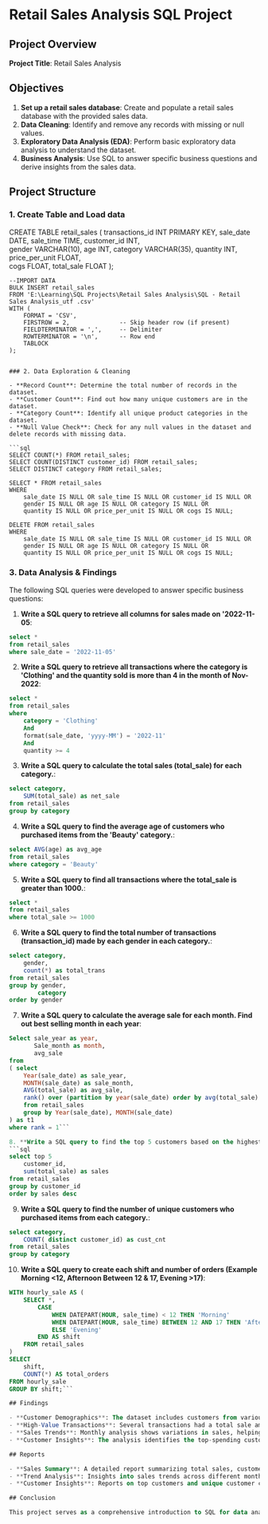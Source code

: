 # Retail Sales Analysis SQL Project

## Project Overview

**Project Title**: Retail Sales Analysis  

## Objectives

1. **Set up a retail sales database**: Create and populate a retail sales database with the provided sales data.
2. **Data Cleaning**: Identify and remove any records with missing or null values.
3. **Exploratory Data Analysis (EDA)**: Perform basic exploratory data analysis to understand the dataset.
4. **Business Analysis**: Use SQL to answer specific business questions and derive insights from the sales data.

## Project Structure

### 1. Create Table and Load data

CREATE TABLE retail_sales
(
    transactions_id INT PRIMARY KEY,
    sale_date DATE,	
    sale_time TIME,
    customer_id INT,	
    gender VARCHAR(10),
    age INT,
    category VARCHAR(35),
    quantity INT,
    price_per_unit FLOAT,	
    cogs FLOAT,
    total_sale FLOAT
);
```
--IMPORT DATA
BULK INSERT retail_sales
FROM 'E:\Learning\SQL Projects\Retail Sales Analysis\SQL - Retail Sales Analysis_utf .csv'
WITH (
    FORMAT = 'CSV',
    FIRSTROW = 2,              -- Skip header row (if present)
    FIELDTERMINATOR = ',',     -- Delimiter
    ROWTERMINATOR = '\n',      -- Row end
    TABLOCK
);


### 2. Data Exploration & Cleaning

- **Record Count**: Determine the total number of records in the dataset.
- **Customer Count**: Find out how many unique customers are in the dataset.
- **Category Count**: Identify all unique product categories in the dataset.
- **Null Value Check**: Check for any null values in the dataset and delete records with missing data.

```sql
SELECT COUNT(*) FROM retail_sales;
SELECT COUNT(DISTINCT customer_id) FROM retail_sales;
SELECT DISTINCT category FROM retail_sales;

SELECT * FROM retail_sales
WHERE 
    sale_date IS NULL OR sale_time IS NULL OR customer_id IS NULL OR 
    gender IS NULL OR age IS NULL OR category IS NULL OR 
    quantity IS NULL OR price_per_unit IS NULL OR cogs IS NULL;

DELETE FROM retail_sales
WHERE 
    sale_date IS NULL OR sale_time IS NULL OR customer_id IS NULL OR 
    gender IS NULL OR age IS NULL OR category IS NULL OR 
    quantity IS NULL OR price_per_unit IS NULL OR cogs IS NULL;
```

### 3. Data Analysis & Findings

The following SQL queries were developed to answer specific business questions:

1. **Write a SQL query to retrieve all columns for sales made on '2022-11-05**:
```sql
select *
from retail_sales
where sale_date = '2022-11-05'
```

2. **Write a SQL query to retrieve all transactions where the category is 'Clothing' and the quantity sold is more than 4 in the month of Nov-2022**:
```sql
select *
from retail_sales
where
	category = 'Clothing'
	And
	format(sale_date, 'yyyy-MM') = '2022-11'
	And
	quantity >= 4
```

3. **Write a SQL query to calculate the total sales (total_sale) for each category.**:
```sql
select category,
	SUM(total_sale) as net_sale
from retail_sales
group by category
```

4. **Write a SQL query to find the average age of customers who purchased items from the 'Beauty' category.**:
```sql
select AVG(age) as avg_age
from retail_sales
where category = 'Beauty'
```

5. **Write a SQL query to find all transactions where the total_sale is greater than 1000.**:
```sql
select *
from retail_sales
where total_sale >= 1000
```

6. **Write a SQL query to find the total number of transactions (transaction_id) made by each gender in each category.**:
```sql
select category,
	gender,
	count(*) as total_trans
from retail_sales
group by gender,
		category
order by gender
```

7. **Write a SQL query to calculate the average sale for each month. Find out best selling month in each year**:
```sql
Select sale_year as year,
       Sale_month as month,
	   avg_sale
from
( select
	Year(sale_date) as sale_year,
	MONTH(sale_date) as sale_month,
	AVG(total_sale) as avg_sale,
	rank() over (partition by year(sale_date) order by avg(total_sale) desc) as rank
	from retail_sales
	group by Year(sale_date), MONTH(sale_date)
) as t1 
where rank = 1```

8. **Write a SQL query to find the top 5 customers based on the highest total sales **:
```sql
select top 5
	customer_id,
	sum(total_sale) as sales
from retail_sales
group by customer_id
order by sales desc
```

9. **Write a SQL query to find the number of unique customers who purchased items from each category.**:
```sql
select category,
	COUNT( distinct customer_id) as cust_cnt
from retail_sales
group by category

```

10. **Write a SQL query to create each shift and number of orders (Example Morning <12, Afternoon Between 12 & 17, Evening >17)**:
```sql
WITH hourly_sale AS (
    SELECT *,
        CASE
            WHEN DATEPART(HOUR, sale_time) < 12 THEN 'Morning'
            WHEN DATEPART(HOUR, sale_time) BETWEEN 12 AND 17 THEN 'Afternoon'
            ELSE 'Evening'
        END AS shift
    FROM retail_sales
)
SELECT 
    shift,
    COUNT(*) AS total_orders    
FROM hourly_sale
GROUP BY shift;```

## Findings

- **Customer Demographics**: The dataset includes customers from various age groups, with sales distributed across different categories such as Clothing and Beauty.
- **High-Value Transactions**: Several transactions had a total sale amount greater than 1000, indicating premium purchases.
- **Sales Trends**: Monthly analysis shows variations in sales, helping identify peak seasons.
- **Customer Insights**: The analysis identifies the top-spending customers and the most popular product categories.

## Reports

- **Sales Summary**: A detailed report summarizing total sales, customer demographics, and category performance.
- **Trend Analysis**: Insights into sales trends across different months and shifts.
- **Customer Insights**: Reports on top customers and unique customer counts per category.

## Conclusion

This project serves as a comprehensive introduction to SQL for data analysts, covering database setup, data cleaning, exploratory data analysis, and business-driven SQL queries. The findings from this project can help drive business decisions by understanding sales patterns, customer behavior, and product performance.

